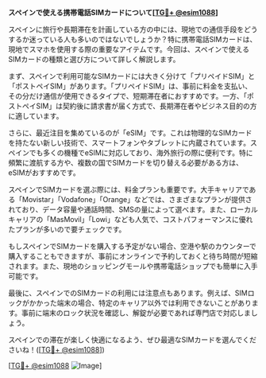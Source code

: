 **スペインで使える携帯電話SIMカードについて[[TG💪+ @esim1088](https://t.me/s/esim1088)]**

スペインに旅行や長期滞在を計画している方の中には、現地での通信手段をどうするか迷っている人も多いのではないでしょうか？特に携帯電話SIMカードは、現地でスマホを使用する際の重要なアイテムです。今回は、スペインで使えるSIMカードの種類と選び方について詳しく解説します。

まず、スペインで利用可能なSIMカードには大きく分けて「プリペイドSIM」と「ポストペイSIM」があります。「プリペイドSIM」は、事前に料金を支払い、その分だけ通信が使用できるタイプで、短期滞在者におすすめです。一方、「ポストペイSIM」は契約後に請求書が届く方式で、長期滞在者やビジネス目的の方に適しています。

さらに、最近注目を集めているのが「eSIM」です。これは物理的なSIMカードを持たない新しい技術で、スマートフォンやタブレットに内蔵されています。スペインでも多くの機種でeSIMに対応しており、海外旅行の際に便利です。特に頻繁に渡航する方や、複数の国でSIMカードを切り替える必要がある方は、eSIMがおすすめです。

スペインでSIMカードを選ぶ際には、料金プランも重要です。大手キャリアである「Movistar」「Vodafone」「Orange」などでは、さまざまなプランが提供されており、データ容量や通話時間、SMSの量によって選べます。また、ローカルキャリアの「MasMovil」「Lowi」なども人気で、コストパフォーマンスに優れたプランが多いので要チェックです。

もしスペインでSIMカードを購入する予定がない場合、空港や駅のカウンターで購入することもできますが、事前にオンラインで予約しておくと待ち時間が短縮されます。また、現地のショッピングモールや携帯電話ショップでも簡単に入手可能です。

最後に、スペインでのSIMカードの利用には注意点もあります。例えば、SIMロックがかかった端末の場合、特定のキャリア以外では利用できないことがあります。事前に端末のロック状況を確認し、解錠が必要であれば専門店で対応しましょう。

スペインでの滞在が楽しく快適になるよう、ぜひ最適なSIMカードを選んでくださいね！([[TG💪+ @esim1088](https://t.me/s/esim1088)])

[[TG💪+ @esim1088](https://t.me/s/esim1088) ![Image](https://i.postimg.cc/Y0z9fWf4/image.png)]